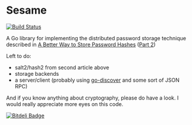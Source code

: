 # Sesame

[![Build Status](https://travis-ci.org/BrianHicks/sesame.png?branch=master)](https://travis-ci.org/BrianHicks/sesame)

A Go library for implementing the distributed password storage technique
described in [A Better Way to Store Password Hashes][1] ([Part 2][2])

Left to do:

 - salt2/hash2 from second article above
 - storage backends
 - a server/client (probably using [go-discover][3] and some sort of JSON RPC)

And if you know anything about cryptography, please do have a look. I would
really appreciate more eyes on this code.

[1]: http://www.opine.me/a-better-way-to-store-password-hashes/ "A Better Way to Store Password Hashes"
[2]: http://www.opine.me/all-your-hashes-arent-belong-to-us/ "Concluding: A Better Way to Store Password Hashes"
[3]: https://github.com/flynn/go-discover "flynn/go-discover"


[![Bitdeli Badge](https://d2weczhvl823v0.cloudfront.net/BrianHicks/sesame/trend.png)](https://bitdeli.com/free "Bitdeli Badge")

